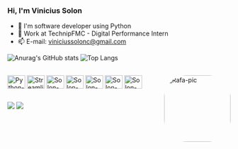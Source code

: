 ### Hi, I'm Vinicius Solon

- 🔭 I'm software developer using Python
- 🌱 Work at TechnipFMC - Digital Performance Intern
- 📫 E-mail: viniciussolonc@gmail.com


![Anurag's GitHub stats](https://github-readme-stats.vercel.app/api?username=ViniciusSolon&show_icons=true&theme=transparent)
![Top Langs](https://github-readme-stats.vercel.app/api/top-langs/?username=ViniciusSolon&layout=compact&theme=transparent)




<div style="display: inline_block"><br>
  <img align="center" alt="Python-Icon" height="30" width="40"  src="https://cdn.jsdelivr.net/gh/devicons/devicon/icons/python/python-original.svg" />
  <img align="center" alt="Streamlit-Icon" height="30" width="40"src="https://cdn.jsdelivr.net/gh/devicons/devicon/icons/streamlit/streamlit-original.svg" />
<img align="center" alt="Solon-JS" height="30" width="40" src="https://cdn.jsdelivr.net/gh/devicons/devicon/icons/flask/flask-original.svg" />
  <img align="center" alt="Solon-TS" height="30" width="40" src="https://cdn.jsdelivr.net/gh/devicons/devicon/icons/django/django.svg" />
           <img align="center" alt="Solon-Node" height="30" width="40" 
         src="https://cdn.jsdelivr.net/gh/devicons/devicon/icons/fastapi/fastapi-original.svg" />
    <img align="center" alt="Solon-PostgreSQL" height="30" width="40" 
           src="https://cdn.jsdelivr.net/gh/devicons/devicon/icons/postgresql/postgresql-original-wordmark.svg" />
          <img align="center" alt="Solon-Angular" height="30" width="40" 
          src="https://cdn.jsdelivr.net/gh/devicons/devicon/icons/microsoftsqlserver/microsoftsqlserver.svg" />



  <img align="right" alt="Rafa-pic" height="150" style="border-radius:50px;" src="https://i.pinimg.com/originals/b2/37/a4/b237a4ab051d6fe28e57792354c331f4.gif">
</div>

 ##

<div> 
  <a href = "mailto:viniciussolonc@gmail.com"><img src="https://img.shields.io/badge/-Gmail-%23333?style=for-the-badge&logo=gmail&logoColor=white" target="_blank"></a>
  <a href="https://www.linkedin.com/in/viniciussolon" target="_blank"><img src="https://img.shields.io/badge/-LinkedIn-%230077B5?style=for-the-badge&logo=linkedin&logoColor=white" target="_blank"></a>
          


